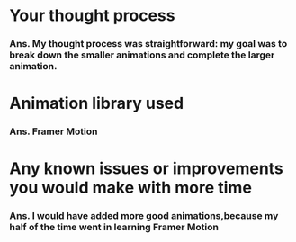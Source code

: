 # Your thought process
### Ans. My thought process was straightforward: my goal was to break down the smaller animations and complete the larger animation.
# Animation library used
### Ans. Framer Motion
# Any known issues or improvements you would make with more time
### Ans. I would have added more good animations,because my half of the time went in learning Framer Motion

